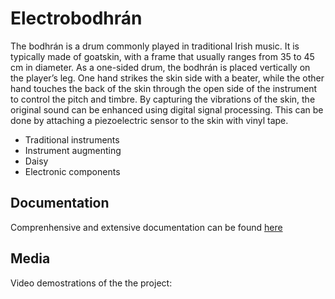 # Electrobodhrán
The bodhrán is a drum commonly played in traditional Irish music. It is typically made of goatskin,
with a frame that usually ranges from 35 to 45 cm in diameter. As a one-sided drum, the bodhrán
is placed vertically on the player’s leg. One hand strikes the skin side with a beater, while the other
hand touches the back of the skin through the open side of the instrument to control the pitch and
timbre. By capturing the vibrations of the skin, the original sound can be enhanced using digital signal
processing. This can be done by attaching a piezoelectric sensor to the skin with vinyl tape.

* Traditional instruments
* Instrument augmenting
* Daisy
* Electronic components

## Documentation

Comprenhensive and extensive documentation can be found [here](../docs/Interactive_Systems_Portfolio-Albert_Madrenys_Planas.pdf)

## Media

Video demostrations of the the project:

